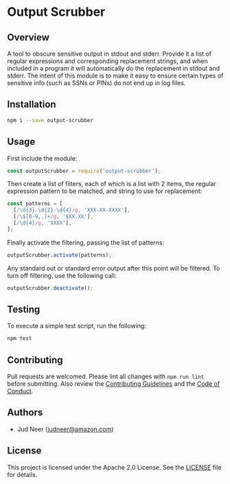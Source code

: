 # Output Scrubber

## Overview

A tool to obscure sensitive output in stdout and stderr. Provide it a list of regular
expressions and corresponding replacement strings, and when included in a program it will
automatically do the replacement in stdout and stderr. The intent of this module is to
make it easy to ensure certain types of sensitive info (such as SSNs or PINs) do not
end up in log files.


## Installation

```bash
npm i --save output-scrubber
```


## Usage

First include the module:

```javascript
const outputScrubber = require('output-scrubber');
```

Then create a list of filters, each of which is a list with 2 items, the
regular expression pattern to be matched, and string to use for replacement:

```javascript
const patterns = [
  [/\d{3}-\d{2}-\d{4}/g, 'XXX-XX-XXXX'],
  [/\$[0-9,.]+/g, '$XX.XX'],
  [/\d{4}/g, 'XXXX'],
];
```

Finally activate the filtering, passing the list of patterns:

```javascript
outputScrubber.activate(patterns);
```

Any standard out or standard error output after this point will be
filtered. To turn off filtering, use the following call:

```javascript
outputScrubber.deactivate();
```


## Testing

To execute a simple test script, run the following:

```bash
npm test
```


## Contributing

Pull requests are welcomed. Please lint all changes with `npm run lint` before submitting. Also review
the [Contributing Guidelines](CONTRIBUTING.md) and the [Code of Conduct](CODE_OF_CONDUCT.md).


## Authors

*  Jud Neer (judneer@amazon.com)


## License

This project is licensed under the Apache 2.0 License. See the [LICENSE](LICENSE) file for details.
